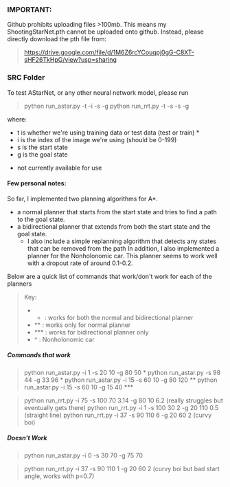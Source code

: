 ### IMPORTANT:

Github prohibits uploading files >100mb. This means my ShootingStarNet.pth cannot be uploaded onto github. Instead, please directly download the pth file from:

> https://drive.google.com/file/d/1M6Z6rcYCouqpj0gG-C8XT-sHF26TkHpG/view?usp=sharing

### SRC Folder 

To test AStarNet, or any other neural network model, please run 

> python run_astar.py -t -i -s -g
> python run_rrt.py -t -s -s -g

where:
- t is whether we're using training data or test data (test or train) *
- i is the index of the image we're using (should be 0-199)
- s is the start state
- g is the goal state 

* not currently available for use

#### Few personal notes:

So far, I implemented two planning algorithms for A*. 
- a normal planner that starts from the start state and tries to find a path to the goal state. 
- a bidirectional planner that extends from both the start state and the goal state.
  - I also include a simple replanning algorithm that detects any states that can be removed from the path
In addition, I also implemented a planner for the Nonholonomic car. This planner seems to work well with a dropout rate 
of around 0.1-0.2.


Below are a quick list of commands that work/don't work for each of the planners
> Key:
> - *   : works for both the normal and bidirectional planner 
> - **  : works only for normal planner
> - *** : works for bidirectional planner only
> - ^   : Nonholonomic car

##### Commands that work

> python run_astar.py -i 1 -s 20 10 -g 80 50   * 
> python run_astar.py -s 98 44 -g 33 96        *
> python run_astar.py -i 15 -s 60 10 -g 80 120 **
> python run_astar.py -i 15 -s 60 10 -g 15 40  ***
   
> python run_rrt.py -i 75 -s 100 70 3.14 -g 80 10 6.2   (really struggles but eventually gets there)
> python run_rrt.py -i 1 -s 100 30 2 -g 20 110 0.5      (straight line)
> python run_rrt.py -i 37 -s 90 110 6 -g 20 60 2        (curvy boi)

##### Doesn't Work 

> python run_astar.py -i 0 -s 30 70 -g 75 70

> python run_rrt.py -i 37 -s 90 110 1 -g 20 60 2        (curvy boi but bad start angle, works with p=0.7)